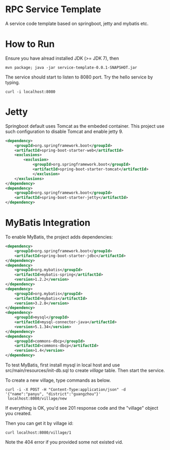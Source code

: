 RPC Service Template
======================================

A service code template based on springboot, jetty and mybatis etc.

# How to Run
Ensure you have alread installed JDK (>= JDK 7), then

```
mvn package; java -jar service-template-0.0.1-SNAPSHOT.jar
```
The service should start to listen to 8080 port. Try the hello service by typing.

```
curl -i localhost:8080
```

# Jetty
Springboot default uses Tomcat as the embeded container. This project use such configuration to disable Tomcat and enable jetty 9.

```xml
<dependency>
	<groupId>org.springframework.boot</groupId>
	<artifactId>spring-boot-starter-web</artifactId>
	<exclusions>
		<exclusion>
			<groupId>org.springframework.boot</groupId>
			<artifactId>spring-boot-starter-tomcat</artifactId>
			</exclusion>
	</exclusions>
</dependency>
<dependency>
	<groupId>org.springframework.boot</groupId>
	<artifactId>spring-boot-starter-jetty</artifactId>
</dependency>
```

# MyBatis Integration

To enable MyBatis, the project adds dependencies:

```xml
<dependency>
	<groupId>org.springframework.boot</groupId>
	<artifactId>spring-boot-starter-jdbc</artifactId>
</dependency>
<dependency>
	<groupId>org.mybatis</groupId>
	<artifactId>mybatis-spring</artifactId>
	<version>1.2.2</version>
</dependency>
<dependency>
	<groupId>org.mybatis</groupId>
	<artifactId>mybatis</artifactId>
	<version>3.2.8</version>
</dependency>
<dependency>
	<groupId>mysql</groupId>
	<artifactId>mysql-connector-java</artifactId>
	<version>5.1.34</version>
</dependency>
<dependency>
	<groupId>commons-dbcp</groupId>
	<artifactId>commons-dbcp</artifactId>
	<version>1.4</version>
</dependency>
```

To test MyBatis, first install mysql in local host and use src/main/resources/init-db.sql to create _village_ table. Then start the service.

To create a new village, type commands as below.

```
curl -i -X POST -H "Content-Type:application/json" -d '{"name":"panyu", "district":"guangzhou"}'
 localhost:8080/village/new
```
If everything is OK, you'd see 201 response code and the "village" object you created.

Then you can get it by village id:

```
curl localhost:8080/village/1
```

Note the 404 error if you provided some not existed vid.